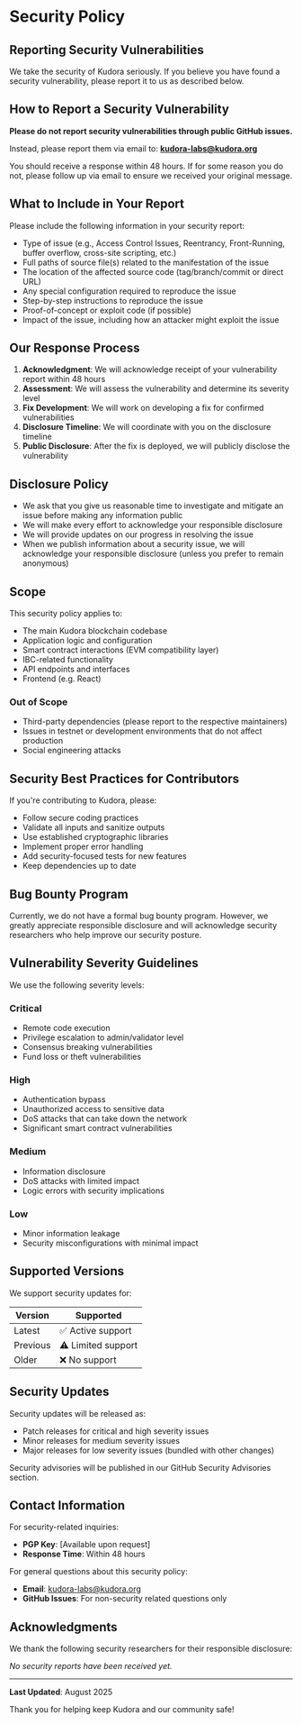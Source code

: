 # Security Policy

## Reporting Security Vulnerabilities

We take the security of Kudora seriously. If you believe you have found a security vulnerability, please report it to us as described below.

## How to Report a Security Vulnerability

**Please do not report security vulnerabilities through public GitHub issues.**

Instead, please report them via email to: **kudora-labs@kudora.org**

You should receive a response within 48 hours. If for some reason you do not, please follow up via email to ensure we received your original message.

## What to Include in Your Report

Please include the following information in your security report:

- Type of issue (e.g., Access Control Issues, Reentrancy, Front-Running, buffer overflow, cross-site scripting, etc.)
- Full paths of source file(s) related to the manifestation of the issue
- The location of the affected source code (tag/branch/commit or direct URL)
- Any special configuration required to reproduce the issue
- Step-by-step instructions to reproduce the issue
- Proof-of-concept or exploit code (if possible)
- Impact of the issue, including how an attacker might exploit the issue

## Our Response Process

1. **Acknowledgment**: We will acknowledge receipt of your vulnerability report within 48 hours
2. **Assessment**: We will assess the vulnerability and determine its severity level
3. **Fix Development**: We will work on developing a fix for confirmed vulnerabilities
4. **Disclosure Timeline**: We will coordinate with you on the disclosure timeline
5. **Public Disclosure**: After the fix is deployed, we will publicly disclose the vulnerability

## Disclosure Policy

- We ask that you give us reasonable time to investigate and mitigate an issue before making any information public
- We will make every effort to acknowledge your responsible disclosure
- We will provide updates on our progress in resolving the issue
- When we publish information about a security issue, we will acknowledge your responsible disclosure (unless you prefer to remain anonymous)

## Scope

This security policy applies to:

- The main Kudora blockchain codebase
- Application logic and configuration
- Smart contract interactions (EVM compatibility layer)
- IBC-related functionality
- API endpoints and interfaces
- Frontend (e.g. React)

### Out of Scope

- Third-party dependencies (please report to the respective maintainers)
- Issues in testnet or development environments that do not affect production
- Social engineering attacks

## Security Best Practices for Contributors

If you're contributing to Kudora, please:

- Follow secure coding practices
- Validate all inputs and sanitize outputs
- Use established cryptographic libraries
- Implement proper error handling
- Add security-focused tests for new features
- Keep dependencies up to date

## Bug Bounty Program

Currently, we do not have a formal bug bounty program. However, we greatly appreciate responsible disclosure and will acknowledge security researchers who help improve our security posture.

## Vulnerability Severity Guidelines

We use the following severity levels:

### Critical
- Remote code execution
- Privilege escalation to admin/validator level
- Consensus breaking vulnerabilities
- Fund loss or theft vulnerabilities

### High
- Authentication bypass
- Unauthorized access to sensitive data
- DoS attacks that can take down the network
- Significant smart contract vulnerabilities

### Medium
- Information disclosure
- DoS attacks with limited impact
- Logic errors with security implications

### Low
- Minor information leakage
- Security misconfigurations with minimal impact

## Supported Versions

We support security updates for:

| Version | Supported          |
| ------- | ------------------ |
| Latest  | ✅ Active support  |
| Previous| ⚠️ Limited support |
| Older   | ❌ No support      |

## Security Updates

Security updates will be released as:

- Patch releases for critical and high severity issues
- Minor releases for medium severity issues
- Major releases for low severity issues (bundled with other changes)

Security advisories will be published in our GitHub Security Advisories section.

## Contact Information

For security-related inquiries:

<!-- - **Email**: kudora-labs@kudora.org -->
- **PGP Key**: [Available upon request]
- **Response Time**: Within 48 hours

For general questions about this security policy:

- **Email**: kudora-labs@kudora.org
- **GitHub Issues**: For non-security related questions only

## Acknowledgments

We thank the following security researchers for their responsible disclosure:

<!-- This section will be updated as we receive and resolve security reports -->

*No security reports have been received yet.*

---

**Last Updated**: August 2025

Thank you for helping keep Kudora and our community safe!
